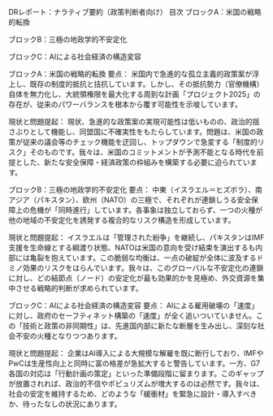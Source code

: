 DRレポート：ナラティブ要約（政策判断者向け）
目次
ブロックA：米国の戦略的転換

ブロックB：三極の地政学的不安定化

ブロックC：AIによる社会経済の構造変容

ブロックA：米国の戦略的転換
要点：
米国内で急進的な孤立主義的政策案が浮上し、既存の制度的抵抗と拮抗しています。しかし、その抵抗勢力（官僚機構）自体を無力化し、大統領権限を最大化する周到な計画「プロジェクト2025」の存在が、従来のパワーバランスを根本から覆す可能性を示唆しています。

現状と問題提起：
現状、急進的な政策案の実現可能性は低いものの、政治的揺さぶりとして機能し、同盟国に不確実性をもたらしています。問題は、米国の政策が従来の議会等のチェック機能を迂回し、トップダウンで急変する「制度的リスク」そのものです。我々は、米国のコミットメントが予測不能となる時代を前提とした、新たな安全保障・経済政策の枠組みを構築する必要に迫られています。

ブロックB：三極の地政学的不安定化
要点：
中東（イスラエル＝ヒズボラ）、南アジア（パキスタン）、欧州（NATO）の三極で、それぞれが連鎖しうる安全保障上の危機が「同時進行」しています。各事象は独立しておらず、一つの火種が他の地域の不安定化を誘発する複合的なリスク構造を形成しています。

現状と問題提起：
イスラエルは「管理された紛争」を継続し、パキスタンはIMF支援を生命線とする綱渡り状態、NATOは米国の意向を受け結束を演出するも内部には亀裂を抱えています。この脆弱な均衡は、一点の破綻が全体に波及するドミノ効果のリスクをはらんでいます。我々は、このグローバルな不安定化の連鎖に対し、どの結節点（ノード）の安定化が最も効果的かを見極め、外交資源を集中させる戦略的判断が求められています。

ブロックC：AIによる社会経済の構造変容
要点：
AIによる雇用破壊の「速度」に対し、政府のセーフティネット構築の「速度」が全く追いついていません。この「技術と政策の非同期性」は、先進国内部に新たな断層を生み出し、深刻な社会不安の火種となりつつあります。

現状と問題提起：
企業はAI導入による大規模な解雇を既に断行しており、IMFやPwCは生産性向上と同時に富の格差が急拡大すると警告しています。一方、G7各国の対応は「行動計画の策定」といった準備段階に留まります。このギャップが放置されれば、政治的不信やポピュリズムが増大するのは必然です。我々は、社会の安定を維持するため、どのような「緩衝材」を緊急に設計・導入すべきか、待ったなしの状況にあります。

